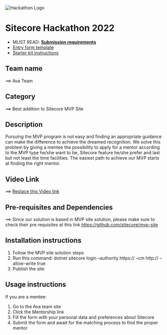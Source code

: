![Hackathon Logo](docs/images/hackathon.png?raw=true "Hackathon Logo")
# Sitecore Hackathon 2022

- MUST READ: **[Submission requirements](SUBMISSION_REQUIREMENTS.md)**
- [Entry form template](ENTRYFORM.md)
- [Starter kit instructions](STARTERKIT_INSTRUCTIONS.md)
  

<!DOCTYPE html>
<html>

<head>
  <meta charset="utf-8">
  <meta name="viewport" content="width=device-width, initial-scale=1.0">
  <title>Welcome file</title>
  <link rel="stylesheet" href="https://stackedit.io/style.css" />
</head>

<body class="stackedit">
  <div class="stackedit__html"><h2 id="team-name">Team name</h2>
<p>⟹ Ava Team</p>
<h2 id="category">Category</h2>
<p>⟹ Best addition to Sitecore MVP Site</p>
<h2 id="description">Description</h2>
<p>Pursuing the MVP program is not easy and finding an appropriate guidance can make the difference to achieve the dreamed recognition. We solve this problem by giving a mentee the possibility to apply for a mentor according to the MVP type he/she want to be, Sitecore feature he/she prefer and last but not least the time facilities. The easiest path to achieve our MVP starts at finding the right mentor.</p>
<h2 id="video-link">Video Link</h2>
<p>⟹  <a href="https://github.com/Sitecore-Hackathon/2022-Ava-Devs/blob/ava/ENTRYFORM.md#video-link">Replace this Video link</a></p>
<h2 id="pre-requisites-and-dependencies">Pre-requisites and Dependencies</h2>
<p>⟹ Since our solution is based in MVP site solution, please make sure to check their pre requisites at this link <a href="https://github.com/sitecore/mvp-site">https://github.com/sitecore/mvp-site</a></p>
<h2 id="installation-instructions">Installation instructions</h2>
<ol>
<li>Follow the MVP site solution steps</li>
<li>Run this command:  dotnet sitecore login –authority https:// –cm http:// –allow-write true</li>
<li>Publish the site</li>
</ol>
<h2 id="usage-instructions">Usage instructions</h2>
<p>If you are a mentee:</p>
<ol>
<li>Go to the Ava team site</li>
<li>Click the Mentorship link</li>
<li>Fill the form with your personal data and preferences about Sitecore</li>
<li>Submit the form and await for the matching process to find the proper mentor</li>
</ol>
</div>
</body>

</html>


